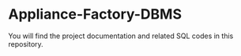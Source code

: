 # Appliance-Factory-DBMS
You will find the project documentation and related SQL codes in this repository.
